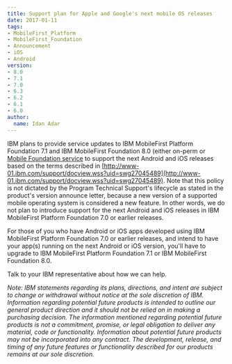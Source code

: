 ```yaml
---
title: Support plan for Apple and Google's next mobile OS releases
date: 2017-01-11
tags:
- MobileFirst_Platform
- MobileFirst_Foundation
- Announcement
- iOS
- Android
version:
- 8.0
- 7.1
- 7.0
- 6.3
- 6.2
- 6.1
- 6.0
author:
  name: Idan Adar
---
```

IBM plans to provide service updates to IBM MobileFirst Platform Foundation 7.1 and IBM MobileFirst Foundation 8.0 (either on-perm or [Mobile Foundation service](https://console.bluemix.net/catalog/services/mobile-foundation) to support the next Android and iOS releases based on the terms described in [http://www-01.ibm.com/support/docview.wss?uid=swg27045489](http://www-01.ibm.com/support/docview.wss?uid=swg27045489). Note that this policy is not dictated by the Program Technical Support's lifecycle as stated in the product's version announce letter, because a new version of a supported mobile operating system is considered a new feature. In other words, we do not plan to introduce support for the next Android and iOS releases in IBM MobileFirst Platform Foundation 7.0 or earlier releases.

For those of you who have Android or iOS apps developed using IBM MobileFirst Platform Foundation 7.0 or earlier releases, and intend to have your app(s) running on the next Android or iOS version, you'll have to upgrade to IBM MobileFirst Platform Foundation 7.1 or IBM MobileFirst Foundation 8.0.

Talk to your IBM representative about how we can help.

*Note: IBM statements regarding its plans, directions, and intent are subject to change or withdrawal without notice at the sole discretion of IBM. Information regarding potential future products is intended to outline our general product direction and it should not be relied on in making a purchasing decision. The information mentioned regarding potential future products is not a commitment, promise, or legal obligation to deliver any material, code or functionality. Information about potential future products may not be incorporated into any contract. The development, release, and timing of any future features or functionality described for our products remains at our sole discretion.*
